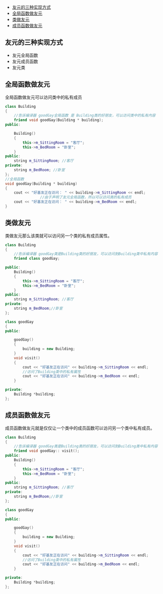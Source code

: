 

<!-- @import "[TOC]" {cmd="toc" depthFrom=1 depthTo=6 orderedList=false} -->
<!-- code_chunk_output -->
- [友元的三种实现方式](#友元的三种实现方式)
- [全局函数做友元](#全局函数做友元)
- [类做友元](#类做友元)
- [成员函数做友元](#成员函数做友元)
<!-- /code_chunk_output -->


## 友元的三种实现方式
- 友元全局函数
- 友元成员函数
- 友元类

## 全局函数做友元
全局函数做友元可以访问类中的私有成员
```cpp
class Building
{
	//告诉编译器 goodGay全局函数 是 Building类的好朋友，可以访问类中的私有内容
	friend void goodGay(Building * building);
public:

	Building()
	{
		this->m_SittingRoom = "客厅";
		this->m_BedRoom = "卧室";
	}
public:
	string m_SittingRoom; //客厅
private:
	string m_BedRoom; //卧室
};
//全局函数
void goodGay(Building * building) 
{
	cout << "好基友正在访问： " << building->m_SittingRoom << endl;
				//由于声明了友元全局函数，所以可以访问类的私有成员
	cout << "好基友正在访问： " << building->m_BedRoom << endl;
}
```

## 类做友元
类做友元那么该类就可以访问另一个类的私有成员属性。

```cpp
class Building
{
	//告诉编译器 goodGay类是Building类的好朋友，可以访问到Building类中私有内容
	friend class goodGay;

public:
	Building()
	{
		this->m_SittingRoom = "客厅";
		this->m_BedRoom = "卧室";
	}
public:
	string m_SittingRoom; //客厅
private:
	string m_BedRoom;//卧室
};

class goodGay
{
public:

	goodGay()
	{
		building = new Building;
	}
	void visit()
	{
		cout << "好基友正在访问" << building->m_SittingRoom << endl;
		//访问了Building类中的私有属性
		cout << "好基友正在访问" << building->m_BedRoom << endl;
	}

private:
	Building *building;
};
```



## 成员函数做友元
成员函数做友元就是仅仅让一个类中的成员函数可以访问另一个类中私有成员。

```cpp
class Building
{
	//告诉编译器 goodGay类是Building类的好朋友，可以访问到Building类中私有内容
	friend void goodGay:: visit();
public:
	Building()
	{
		this->m_SittingRoom = "客厅";
		this->m_BedRoom = "卧室";
	}
public:
	string m_SittingRoom; //客厅
private:
	string m_BedRoom;//卧室
};

class goodGay
{
public:

	goodGay()
	{
		building = new Building;
	}
	void visit()
	{
		cout << "好基友正在访问" << building->m_SittingRoom << endl;
		//访问了Building类中的私有属性
		cout << "好基友正在访问" << building->m_BedRoom << endl;
	}

private:
	Building *building;
};
```
